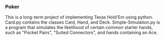 ### Poker
This is a long-term project of implementing Texas Hold'Em using python.
Card.py contains the classes Card, Hand, and Deck. 
Simple-Simulation.py is a program that simulates the likelihood of certain common starter hands, such as "Pocket Pairs", "Suited Connectors", and hands containing an Ace.
